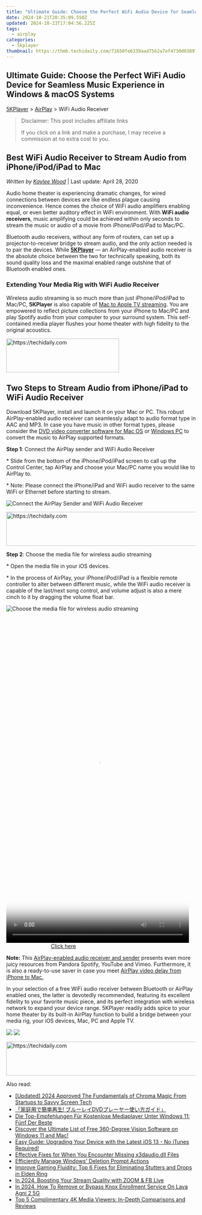 ```yaml
---
title: "Ultimate Guide: Choose the Perfect WiFi Audio Device for Seamless Music Experience in Windows & macOS Systems"
date: 2024-10-21T20:35:09.550Z
updated: 2024-10-23T17:04:56.225Z
tags:
  - airplay
categories:
  - 5kplayer
thumbnail: https://thmb.techidaily.com/71650fe6339aad7562a7ef4730d038972f077e65bec2cbda43e5ae4d18379e11.jpg
---
```


## Ultimate Guide: Choose the Perfect WiFi Audio Device for Seamless Music Experience in Windows & macOS Systems

[5KPlayer](https://tools.techidaily.com/5kplayer/products/) \> [AirPlay](https://tools.techidaily.com/5kplayer/airplay/) \> WiFi Audio Receiver

>  Disclaimer: This post includes affiliate links
>
>  If you click on a link and make a purchase, I may receive a commission at no extra cost to you.
>

## Best WiFi Audio Receiver to Stream Audio from iPhone/iPod/iPad to Mac

 _Written by [Kaylee Wood](https://www.quora.com/profile/Amanda-Hu-21)_ | Last update: April 28, 2020

Audio home theater is experiencing dramatic changes, for wired connections between devices are like endless plague causing inconvenience. Hence comes the choice of WiFi audio amplifiers enabling equal, or even better auditory effect in WiFi environment. With **WiFi audio receivers**, music amplifying could be achieved within only seconds to stream the music or audio of a movie from iPhone/iPod/iPad to Mac/PC.

Bluetooth audio receivers, without any form of routers, can set up a projector-to-receiver bridge to stream audio, and the only action needed is to pair the devices. While [**5KPlayer**](https://tools.techidaily.com/5kplayer/products/) — an AirPlay-enabled audio receiver is the absolute choice between the two for technically speaking, both its sound quality loss and the maximal enabled range outshine that of Bluetooth enabled ones.

### Extending Your Media Rig with WiFi Audio Receiver

Wireless audio streaming is so much more than just iPhone/iPod/iPad to Mac/PC, **5KPlayer** is also capable of [Mac to Apple TV streaming](https://tools.techidaily.com/5kplayer/airplay/). You are empowered to reflect picture collections from your iPhone to Mac/PC and play Spotify audio from your computer to your surround system. This self-contained media player flushes your home theater with high fidelity to the original acoustics.

<!-- affiliate ads begin -->
<a href="https://aligracehair.sjv.io/c/5597632/1959707/19272" target="_top" id="1959707">
  <img src="//a.impactradius-go.com/display-ad/19272-1959707" border="0" alt="https://techidaily.com" width="300" height="90"/>
</a>
<img height="0" width="0" src="https://aligracehair.sjv.io/i/5597632/1959707/19272" style="position:absolute;visibility:hidden;" border="0" />
<!-- affiliate ads end -->

## Two Steps to Stream Audio from iPhone/iPad to WiFi Audio Receiver

Download 5KPlayer, install and launch it on your Mac or PC. This robust AirPlay-enabled audio receiver can seamlessly adapt to audio format type in AAC and MP3\. In case you have music in other format types, please consider the [DVD video converter software for Mac OS](https://tools.techidaily.com/5kplayer/products/) or [Windows PC](https://tools.techidaily.com/5kplayer/products/) to convert the music to AirPlay supported formats.

**Step 1**: Connect the AirPlay sender and WiFi Audio Receiver

\* Slide from the bottom of the iPhone/iPod/iPad screen to call up the Control Center, tap AirPlay and choose your Mac/PC name you would like to AirPlay to.

 \* Note: Please connect the iPhone/iPad and WiFi audio receiver to the same WiFi or Ethernet before starting to stream.

![Connect the AirPlay Sender and WiFi Audio Receiver](https://www.5kplayer.com/airplay/img/5kplayer-freeaacplayer-yxt-030603.jpg) 

<!-- affiliate ads begin -->
<a href="https://appsumo.8odi.net/c/5597632/2130869/7443" target="_top" id="2130869">
  <img src="//a.impactradius-go.com/display-ad/7443-2130869" border="0" alt="https://techidaily.com" width="600" height="90"/>
</a>
<img height="0" width="0" src="https://appsumo.8odi.net/i/5597632/2130869/7443" style="position:absolute;visibility:hidden;" border="0" />
<!-- affiliate ads end -->

**Step 2**: Choose the media file for wireless audio streaming

\* Open the media file in your iOS devices.

\* In the process of AirPlay, your iPhone/iPod/iPad is a flexible remote controller to alter between different music, while the WiFi audio receiver is capable of the last/next song control, and volume adjust is also a mere cinch to it by dragging the volume float bar.

![Choose the media file for wireless audio streaming](https://www.5kplayer.com/airplay/img/airplay-iphone-ipad.jpg) 

<!-- affiliate ads begin -->
<span id="1899850">
					<video width="486" height="864" style="cursor:pointer"
           poster="//a.impactradius-go.com/display-clicktoplayimage/1899850.png"
           onclick="if(!this.playClicked){this.play();this.setAttribute('controls',true);this.playClicked=true;}">
	   <source src="//a.impactradius-go.com/display-ad/14483-1899850">
	   <img src="//a.impactradius-go.com/display-clicktoplayimage/1899850.png" style="border: none; height: 100%; width: 100%; object-fit: contain">
	</video>
	<div style="width:304px;text-align:center"><a href="javascript:window.open(decodeURIComponent('https%3A%2F%2Felectronicx.pxf.io%2Fc%2F5597632%2F1899850%2F14483'), '_blank');void(0);">Click here</a></div>
</span>
<img height="0" width="0" src="https://imp.pxf.io/i/5597632/1899850/14483" style="position:absolute;visibility:hidden;" border="0" />
<!-- affiliate ads end -->

**Note:** This [AirPlay-enabled audio receiver and sender](https://tools.techidaily.com/5kplayer/airplay/) presents even more juicy resources from Pandora Spotify, YouTube and Vimeo. Furthermore, it is also a ready-to-use saver in case you meet [AirPlay video delay from iPhone to Mac.](https://tools.techidaily.com/5kplayer/airplay/)

In your selection of a free WiFi audio receiver between Bluetooth or AirPlay enabled ones, the latter is devotedly recommended, featuring its excellent fidelity to your favorite music piece, and its perfect integration with wireless network to expand your device range. 5KPlayer readily adds spice to your home theater by its built-in AirPlay function to build a bridge between your media rig, your iOS devices, Mac, PC and Apple TV.

[![](https://www.5kplayer.com/airplay/../button/freedownwhitewin.png)](https://tools.techidaily.com/5kplayer/products/) [![](https://www.5kplayer.com/airplay/../button/freedownbackmac.png)](https://tools.techidaily.com/5kplayer/products/)

<!-- affiliate ads begin -->
<a href="https://appsumo.8odi.net/c/5597632/2118323/7443" target="_top" id="2118323">
  <img src="//a.impactradius-go.com/display-ad/7443-2118323" border="0" alt="https://techidaily.com" width="728" height="90"/>
</a>
<img height="0" width="0" src="https://appsumo.8odi.net/i/5597632/2118323/7443" style="position:absolute;visibility:hidden;" border="0" />
<!-- affiliate ads end -->

<ins class="adsbygoogle"
     style="display:block"
     data-ad-format="autorelaxed"
     data-ad-client="ca-pub-7571918770474297"
     data-ad-slot="1223367746"></ins>

<ins class="adsbygoogle"
     style="display:block"
     data-ad-client="ca-pub-7571918770474297"
     data-ad-slot="8358498916"
     data-ad-format="auto"
     data-full-width-responsive="true"></ins>

<span class="atpl-alsoreadstyle">Also read:</span>
<div><ul>
<li><a href="https://fox-helps.techidaily.com/updated-2024-approved-the-fundamentals-of-chroma-magic-from-startups-to-savvy-screen-tech/"><u>[Updated] 2024 Approved The Fundamentals of Chroma Magic From Startups to Savvy Screen Tech</u></a></li>
<li><a href="https://media-tips.techidaily.com/dvd/"><u>「家庭用で簡単再生! ブルーレイDVDプレーヤー使い方ガイド」</u></a></li>
<li><a href="https://media-tips.techidaily.com/die-top-empfehlungen-fur-kostenlose-mediaplayer-unter-windows-11-funf-der-beste/"><u>Die Top-Empfehlungen Für Kostenlose Mediaplayer Unter Windows 11: Fünf Der Beste</u></a></li>
<li><a href="https://media-tips.techidaily.com/discover-the-ultimate-list-of-free-360-degree-vision-software-on-windows-11-and-mac/"><u>Discover the Ultimate List of Free 360-Degree Vision Software on Windows 11 and Mac!</u></a></li>
<li><a href="https://media-tips.techidaily.com/easy-guide-upgrading-your-device-with-the-latest-ios-13-no-itunes-required/"><u>Easy Guide: Upgrading Your Device with the Latest iOS 13 - No iTunes Required!</u></a></li>
<li><a href="https://technical-tips.techidaily.com/effective-fixes-for-when-you-encounter-missing-x3daudiodll-files/"><u>Effective Fixes for When You Encounter Missing x3daudio.dll Files</u></a></li>
<li><a href="https://windows11.techidaily.com/efficiently-manage-windows-deletion-prompt-actions/"><u>Efficiently Manage Windows' Deletion Prompt Actions</u></a></li>
<li><a href="https://win-solutions.techidaily.com/improve-gaming-fluidity-top-6-fixes-for-eliminating-stutters-and-drops-in-elden-ring/"><u>Improve Gaming Fluidity: Top 6 Fixes for Eliminating Stutters and Drops in Elden Ring</u></a></li>
<li><a href="https://extra-information.techidaily.com/in-2024-boosting-your-stream-quality-with-zoom-and-fb-live/"><u>In 2024, Boosting Your Stream Quality with ZOOM & FB Live</u></a></li>
<li><a href="https://android-unlock.techidaily.com/in-2024-how-to-remove-or-bypass-knox-enrollment-service-on-lava-agni-2-5g-by-drfone-android/"><u>In 2024, How To Remove or Bypass Knox Enrollment Service On Lava Agni 2 5G</u></a></li>
<li><a href="https://media-tips.techidaily.com/top-5-complimentary-4k-media-viewers-in-depth-comparisons-and-reviews/"><u>Top 5 Complimentary 4K Media Viewers: In-Depth Comparisons and Reviews</u></a></li>
</ul></div>

